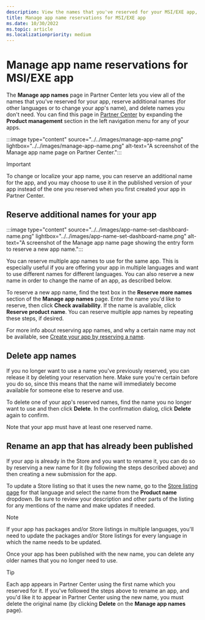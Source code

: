 ```yaml
---
description: View the names that you've reserved for your MSI/EXE app, reserve additional names (for other languages or to change your app's name), and delete reserved names that you don't need anymore.
title: Manage app name reservations for MSI/EXE app
ms.date: 10/30/2022
ms.topic: article
ms.localizationpriority: medium
---
```


# Manage app name reservations for MSI/EXE app

The **Manage app names** page in Partner Center lets you view all of the names that you've reserved for your app, reserve additional names (for other languages or to change your app's name), and delete names you don't need. You can find this page in [Partner Center](https://partner.microsoft.com/dashboard) by expanding the **Product management** section in the left navigation menu for any of your apps.

:::image type="content" source="../../images/manage-app-name.png" lightbox="../../images/manage-app-name.png" alt-text="A screenshot of the Manage app name page on Partner Center.":::

> [!IMPORTANT]
> To change or localize your app name, you can reserve an additional name for the app, and you may choose to use it in the published version of your app instead of the one you reserved when you first created your app in Partner Center.

## Reserve additional names for your app

:::image type="content" source="../../images/app-name-set-dashboard-name.png" lightbox="../../images/app-name-set-dashboard-name.png" alt-text="A screenshot of the Manage app name page showing the entry form to reserve a new app name.":::

You can reserve multiple app names to use for the same app. This is especially useful if you are offering your app in multiple languages and want to use different names for different languages. You can also reserve a new name in order to change the name of an app, as described below.

To reserve a new app name, find the text box in the **Reserve more names** section of the **Manage app names** page. Enter the name you'd like to reserve, then click **Check availability**. If the name is available, click **Reserve product name**. You can reserve multiple app names by repeating these steps, if desired.

For more info about reserving app names, and why a certain name may not be available, see [Create your app by reserving a name](../../publish-your-app/msi/reserve-your-apps-name.md).

## Delete app names

If you no longer want to use a name you've previously reserved, you can release it by deleting your reservation here. Make sure you're certain before you do so, since this means that the name will immediately become available for someone else to reserve and use.

To delete one of your app's reserved names, find the name you no longer want to use and then click **Delete**. In the confirmation dialog, click **Delete** again to confirm.

Note that your app must have at least one reserved name.

## Rename an app that has already been published

If your app is already in the Store and you want to rename it, you can do so by reserving a new name for it (by following the steps described above) and then creating a new submission for the app.

To update a Store listing so that it uses the new name, go to the [Store listing page](../../publish-your-app/msi/create-app-store-listing.md) for that language and select the name from the **Product name** dropdown. Be sure to review your description and other parts of the listing for any mentions of the name and make updates if needed.

> [!NOTE]
> If your app has packages and/or Store listings in multiple languages, you'll need to update the packages and/or Store listings for every language in which the name needs to be updated.

Once your app has been published with the new name, you can delete any older names that you no longer need to use.

> [!TIP]
> Each app appears in Partner Center using the first name which you reserved for it. If you've followed the steps above to rename an app, and you'd like it to appear in Partner Center using the new name, you must delete the original name (by clicking **Delete** on the **Manage app names** page).

